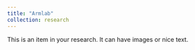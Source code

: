 ```yaml
---
title: "Armlab"
collection: research
---
```


This is an item in your research. It can have images or nice text.
